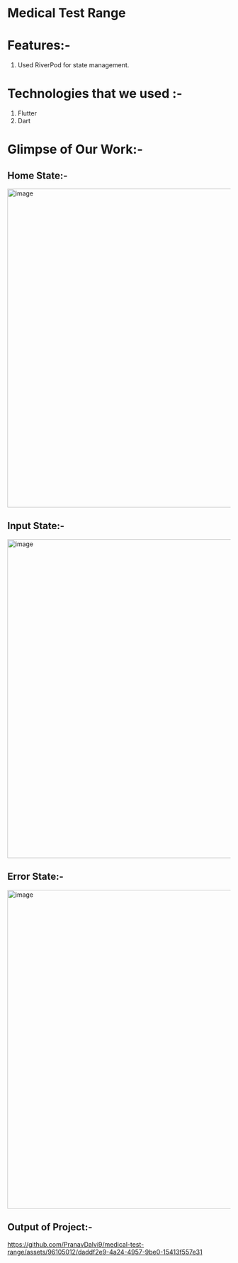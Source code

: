 # Medical Test Range

# Features:-
1. Used RiverPod for state management.

# Technologies that we used :-
1. Flutter
2. Dart

# Glimpse of Our Work:-
## Home State:-
<img  height="720" alt="image" src="https://github.com/PranavDalvi9/medical-test-range/assets/96105012/a5cb8140-3dae-48d5-998b-8edcd49ab689">

## Input State:-
<img  height="720" alt="image" src="https://github.com/PranavDalvi9/medical-test-range/assets/96105012/a3fe264f-2a31-401a-b757-ff93b49f807f">

## Error State:-
<img  height="720" alt="image" src="https://github.com/PranavDalvi9/medical-test-range/assets/96105012/a0ab0f72-3ebd-4aef-a29a-6669d7396e1a">


## Output of Project:- 

https://github.com/PranavDalvi9/medical-test-range/assets/96105012/daddf2e9-4a24-4957-9be0-15413f557e31

